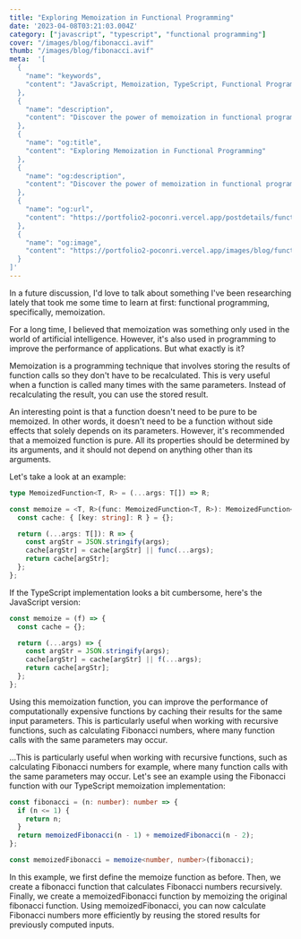 ```yaml
---
title: "Exploring Memoization in Functional Programming"
date: '2023-04-08T03:21:03.004Z'
category: ["javascript", "typescript", "functional programming"]
cover: "/images/blog/fibonacci.avif"
thumb: "/images/blog/fibonacci.avif"
meta:  '[
  {
    "name": "keywords",
    "content": "JavaScript, Memoization, TypeScript, Functional Programming"
  },
  {
    "name": "description",
    "content": "Discover the power of memoization in functional programming and learn how to apply it in JavaScript and TypeScript to improve the performance of your applications."
  },
  {
    "name": "og:title",
    "content": "Exploring Memoization in Functional Programming"
  },
  {
    "name": "og:description",
    "content": "Discover the power of memoization in functional programming and learn how to apply it in JavaScript and TypeScript to improve the performance of your applications."
  },
  {
    "name": "og:url",
    "content": "https://portfolio2-poconri.vercel.app/postdetails/functional-programming"
  },
  {
    "name": "og:image",
    "content": "https://portfolio2-poconri.vercel.app/images/blog/functional_programming.webp"
  }
]'
---
```


In a future discussion, I'd love to talk about something I've been researching lately that took me some time to learn at first: functional programming, specifically, memoization.

For a long time, I believed that memoization was something only used in the world of artificial intelligence. However, it's also used in programming to improve the performance of applications. But what exactly is it?

Memoization is a programming technique that involves storing the results of function calls so they don't have to be recalculated. This is very useful when a function is called many times with the same parameters. Instead of recalculating the result, you can use the stored result.

An interesting point is that a function doesn't need to be pure to be memoized. In other words, it doesn't need to be a function without side effects that solely depends on its parameters. However, it's recommended that a memoized function is pure. All its properties should be determined by its arguments, and it should not depend on anything other than its arguments.

Let's take a look at an example:

```typescript
type MemoizedFunction<T, R> = (...args: T[]) => R;

const memoize = <T, R>(func: MemoizedFunction<T, R>): MemoizedFunction<T, R> => {
  const cache: { [key: string]: R } = {};

  return (...args: T[]): R => {
    const argStr = JSON.stringify(args);
    cache[argStr] = cache[argStr] || func(...args);
    return cache[argStr];
  };
};
```

If the TypeScript implementation looks a bit cumbersome, here's the JavaScript version:


```javascript
const memoize = (f) => {
  const cache = {};

  return (...args) => {
    const argStr = JSON.stringify(args);
    cache[argStr] = cache[argStr] || f(...args);
    return cache[argStr];
  };
}; 
```

Using this memoization function, you can improve the performance of computationally expensive functions by caching their results for the same input parameters. This is particularly useful when working with recursive functions, such as calculating Fibonacci numbers, where many function calls with the same parameters may occur.

...This is particularly useful when working with recursive functions, such as calculating Fibonacci numbers for example, where many function calls with the same parameters may occur. Let's see an example using the Fibonacci function with our TypeScript memoization implementation:

```typescript
const fibonacci = (n: number): number => {
  if (n <= 1) {
    return n;
  }
  return memoizedFibonacci(n - 1) + memoizedFibonacci(n - 2);
};

const memoizedFibonacci = memoize<number, number>(fibonacci);
```

In this example, we first define the memoize function as before. Then, we create a fibonacci function that calculates Fibonacci numbers recursively. Finally, we create a memoizedFibonacci function by memoizing the original fibonacci function. Using memoizedFibonacci, you can now calculate Fibonacci numbers more efficiently by reusing the stored results for previously computed inputs.